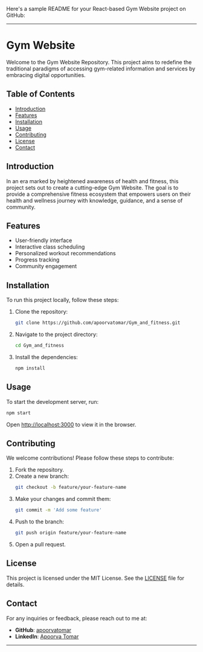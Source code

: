 Here's a sample README for your React-based Gym Website project on GitHub:

---

# Gym Website

Welcome to the Gym Website Repository. This project aims to redefine the traditional paradigms of accessing gym-related information and services by embracing digital opportunities.

## Table of Contents

- [Introduction](#introduction)
- [Features](#features)
- [Installation](#installation)
- [Usage](#usage)
- [Contributing](#contributing)
- [License](#license)
- [Contact](#contact)

## Introduction

In an era marked by heightened awareness of health and fitness, this project sets out to create a cutting-edge Gym Website. The goal is to provide a comprehensive fitness ecosystem that empowers users on their health and wellness journey with knowledge, guidance, and a sense of community.

## Features

- User-friendly interface
- Interactive class scheduling
- Personalized workout recommendations
- Progress tracking
- Community engagement

## Installation

To run this project locally, follow these steps:

1. Clone the repository:
   ```sh
   git clone https://github.com/apoorvatomar/Gym_and_fitness.git
   ```
2. Navigate to the project directory:
   ```sh
   cd Gym_and_fitness
   ```
3. Install the dependencies:
   ```sh
   npm install
   ```

## Usage

To start the development server, run:
```sh
npm start
```

Open [http://localhost:3000](http://localhost:3000) to view it in the browser.

## Contributing

We welcome contributions! Please follow these steps to contribute:

1. Fork the repository.
2. Create a new branch:
   ```sh
   git checkout -b feature/your-feature-name
   ```
3. Make your changes and commit them:
   ```sh
   git commit -m 'Add some feature'
   ```
4. Push to the branch:
   ```sh
   git push origin feature/your-feature-name
   ```
5. Open a pull request.

## License

This project is licensed under the MIT License. See the [LICENSE](LICENSE) file for details.

## Contact

For any inquiries or feedback, please reach out to me at:

- **GitHub**: [apoorvatomar](https://github.com/apoorvatomar)
- **LinkedIn**: [Apoorva Tomar](https://www.linkedin.com/in/apoorva-tomar2504/)

---
